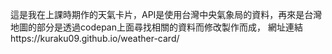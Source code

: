 這是我在上課時期作的天氣卡片，API是使用台灣中央氣象局的資料，再來是台灣地圖的部分是透過codepan上面尋找相關的資料而修改製作而成，
網址連結https://kuraku09.github.io/weather-card/

